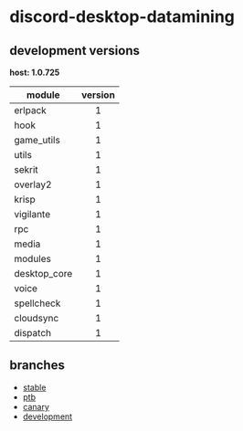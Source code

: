 # discord-desktop-datamining

## development versions

**host: 1.0.725**

| module | version |
| ------ | :-----: |
| erlpack | 1 |
| hook | 1 |
| game_utils | 1 |
| utils | 1 |
| sekrit | 1 |
| overlay2 | 1 |
| krisp | 1 |
| vigilante | 1 |
| rpc | 1 |
| media | 1 |
| modules | 1 |
| desktop_core | 1 |
| voice | 1 |
| spellcheck | 1 |
| cloudsync | 1 |
| dispatch | 1 |

## branches

- [stable](https://github.com/OpenAsar/discord-desktop-datamining/tree/stable)
- [ptb](https://github.com/OpenAsar/discord-desktop-datamining/tree/ptb)
- [canary](https://github.com/OpenAsar/discord-desktop-datamining/tree/canary)
- [development](https://github.com/OpenAsar/discord-desktop-datamining/tree/development)